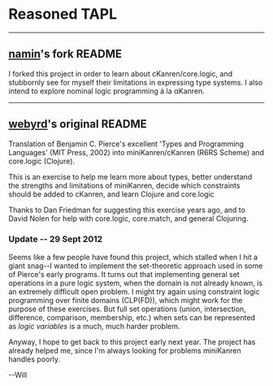 Reasoned TAPL
=============

-----------------------------------------------
[namin](http://github.com/namin)'s fork README
-----------------------------------------------

I forked this project in order to learn about cKanren/core.logic, and
stubbornly see for myself their limitations in expressing type
systems. I also intend to explore nominal logic programming à la
αKanren.

--------------------------------------------------------------
[webyrd](http://www.cs.indiana.edu/~webyrd/)'s original README
--------------------------------------------------------------

Translation of Benjamin C. Pierce's excellent 'Types and Programming Languages' (MIT Press, 2002) into miniKanren/cKanren (R6RS Scheme) and core.logic (Clojure).

This is an exercise to help me learn more about types, better understand the strengths and limitations of miniKanren, decide which constraints should be added to cKanren, and learn Clojure and core.logic

Thanks to Dan Friedman for suggesting this exercise years ago, and to David Nolen for help with core.logic, core.match, and general Clojuring.

### Update -- 29 Sept 2012 ###

Seems like a few people have found this project, which stalled when I hit a giant snag--I wanted to implement the set-theoretic approach used in some of Pierce's early programs.  It turns out that implementing general set operations in a pure logic system, when the domain is not already known, is an extremely difficult open problem.  I might try again using constraint logic programming over finite domains (CLP(FD)), which might work for the purpose of these exercises. But full set operations (union, intersection, difference, comparison, membership, etc.) when sets can be represented as *logic variables* is a much, much harder problem.

Anyway, I hope to get back to this project early next year.  The project has already helped me, since I'm always looking for problems miniKanren handles poorly.

--Will

